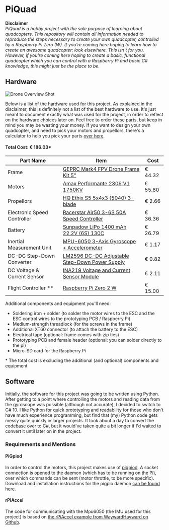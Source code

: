 
# PiQuad

**Disclaimer**<br>
*PiQuad is a hobby project with the sole purpose of learning about quadcopters. This repository will contain all information needed to reproduce the steps necessary to create your own quadcopter, controlled by a Raspberry Pi Zero (W). If you're coming here hoping to learn how to create an awesome quadcopter: look elsewhere. This isn't for you. However, if you're coming here hoping to create a basic, functional quadcopter which you can control with a Raspberry Pi and basic C# knowledge, this might just be the place to be.*

## Hardware
![Drone Overview Shot](https://i.ibb.co/v36qZ3k/drone-top-down.png)

Below is a list of the hardware used for this project. As explained in the disclaimer, this is definitely not a list of the best hardware to use. It's just meant to document exactly what was used for the project, in order to reflect on the hardware choices later on. Feel free to order these parts, but keep in mind you may be wasting your money. If you want to design your own quadcopter, and need to pick your motors and propellors, there's a calculator to help you pick your parts [over here][Calculator].

#### Total Cost: &euro; 186.03*
| Part Name                  | Item                                                     | Cost         |
|----------------------------|----------------------------------------------------------|--------------|
| Frame                      | [GEPRC Mark4 FPV Drone Frame Kit 5"][Frame]              | &euro; 44.32 |
| Motors                     | [Amax Performante 2306 V1 1750KV][Motors]                | &euro; 55.80 |
| Propellors                 | [HQ Ethix S5 5x4x3 (5040) 3-blade][Propellors]           | &euro; 2.66  |
| Electronic Speed Controller | [Racerstar Air50 3-6S 50A Speed Controller][ESC]         | &euro; 36.36 |
| Battery                    | [Sunpadow LiPo 1400 mAh 22.2V (6S) 130C][Battery]        | &euro; 26.79 |
| Inertial Measurement Unit  | [MPU-6050 3-Axis Gyroscope + Accelerometer][Gyro]        | &euro; 1.17  |
| DC-DC Step-Down Converter  | [LM2596 DC-DC Adjustable Step-Down Power Supply][LM2596] | &euro; 0.82  |
| DC Voltage & Current Sensor | [INA219 Voltage and Current Sensor Module][INA219]       | &euro; 2.11  |
| Flight Controller **       | [Raspberry Pi Zero 2 W][RPi]                             | &euro; 15.00 |

Additional components and equipment you'll need:
- Soldering iron + solder (to solder the motor wires to the ESC and the ESC control wires to the prototyping PCB / Raspberry Pi)
- Medium-strength threadlock (for the screws in the frame)
- Additional XT60 connector (to attach the battery to the ESC)
- Electrical tape (optional: frame comes with zip ties)
- Prototyping PCB and female header (optional: you can solder directly to the pi)
- Micro-SD card for the Raspberry Pi

\* The total cost is excluding the additional (and optional) components and equipment

## Software

Initially, the software for this project was going to be written using Python. After getting to a point where controlling the motors and reading data from the gyroscope was possible (although not accurate), I decided to switch to C# 10. I like Python for quick prototyping and readability for those who don't have much experience programming, but find that (my) Python code gets messy quite quickly in larger projects. It took about a day to convert the codebase over to C#, but it would've taken quite a bit longer if I'd waited to convert it until later on in the project.

### Requirements and Mentions

#### PiGpiod
In order to control the motors, this project makes use of [pigpiod][pigpiod]. A socket connection is opened to the daemon (which has to be running on the Pi), over which commands can be sent (motor throttle, to be more specific). Download and installation instructions for the pigpio daemon [can be found here][pigpio_download].

#### rPiAccel
The code for communicating with the Mpu6050 (the IMU used for this project) is based on [the rPiAccel example from WaywardHayward on Github][rPiAccel].

[Calculator]: <https://www.ecalc.ch/xcoptercalc.php>
[Frame]: <https://www.aliexpress.com/item/4000243274017.html>
[Motors]: <https://amaxshop.com/index.php?route=product%2Fproduct&path=68_69&product_id=488>
[Propellors]: <https://www.aliexpress.com/item/1005001906904891.html>
[ESC]: <https://www.aliexpress.com/item/1005001774084238.html>
[Battery]: <https://www.aliexpress.com/item/1005003135607831.html>
[Gyro]: <https://www.aliexpress.com/item/32761922595.html>
[LM2596]: <https://www.aliexpress.com/item/32952599622.html>
[INA219]: <https://www.aliexpress.com/item/1005001621733824.html>
[RPi]: <https://www.raspberrypi.com/products/raspberry-pi-zero-2-w/>
[pigpiod]: <https://abyz.me.uk/rpi/pigpio/pigpiod.html>
[pigpio_Download]: <https://abyz.me.uk/rpi/pigpio/download.html>
[rPiAccel]: <https://github.com/WaywardHayward/rPiAccel>
